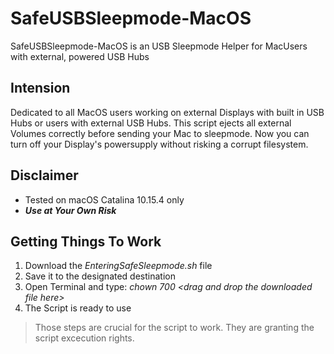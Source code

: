 # SafeUSBSleepmode-MacOS
SafeUSBSleepmode-MacOS is an USB Sleepmode Helper for MacUsers with external, powered USB Hubs

## Intension
Dedicated to all MacOS users working on external Displays with built in USB Hubs or users with external USB Hubs.
This script ejects all external Volumes correctly before sending your Mac to sleepmode.
Now you can turn off your Display's powersupply without risking a corrupt filesystem.

## Disclaimer
- Tested on macOS Catalina 10.15.4 only
- ***Use at Your Own Risk***

## Getting Things To Work
1. Download the *EnteringSafeSleepmode.sh* file
2. Save it to the designated destination
3. Open Terminal and type: *chown 700 \<drag and drop the downloaded file here\>*
4. The Script is ready to use
> Those steps are crucial for the script to work. They are granting the script excecution rights.
